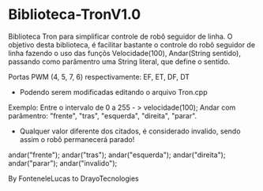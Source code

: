 # Biblioteca-TronV1.0
Biblioteca Tron para simplificar controle de robô seguidor de linha.
O objetivo desta biblioteca, é facilitar bastante o controle do robô seguidor de linha fazendo o uso das funçõs Velocidade(100), Andar(String sentido), passando como parâmentro uma String literal, que define o sentido.

Portas PWM (4, 5, 7, 6) respectivamente: EF, ET, DF, DT
* Podendo serem modificadas editando o arquivo Tron.cpp

Exemplo: 
Entre o intervalo de 0 a 255 - > velocidade(100);
Andar com parâmentro: "frente", "tras", "esquerda", "direita", "parar". 
* Qualquer valor diferente dos citados, é considerado invalido, sendo assim o robô permanecerá parado!

andar("frente");
andar("tras");
andar("esquerda");
andar("direita");
andar("parar");
andar("invalido");

By FonteneleLucas to DrayoTecnologies


